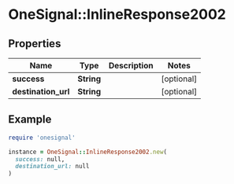 # OneSignal::InlineResponse2002

## Properties

| Name | Type | Description | Notes |
| ---- | ---- | ----------- | ----- |
| **success** | **String** |  | [optional] |
| **destination_url** | **String** |  | [optional] |

## Example

```ruby
require 'onesignal'

instance = OneSignal::InlineResponse2002.new(
  success: null,
  destination_url: null
)
```

